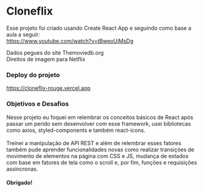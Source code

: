 # Cloneflix

Esse projeto foi criado usando Create React App e seguindo como base a aula a seguir:<br/>
https://www.youtube.com/watch?v=tBweoUiMsDg

Dados pegues do site Themoviedb.org<br/>
Direitos de imagem para Netflix

### Deploy do projeto

https://cloneflix-rouge.vercel.app

### Objetivos e Desafios

Nesse projeto eu foquei em relembrar os conceitos básicos de React após passar um perído sem desenvolver com esse framework, usei bibliotecas como axios, styled-components e também react-icons.<br/>
<br/>
Treinei a manipulação de API REST e além de relembrar esses fatores também pude aprender funcionalidades novas como realizar transições de movimento de elementos na página com CSS e JS, mudança de estados com base em fatores de tela como o scroll e, por fim, funções e requisições assíncronas.

#### Obrigado!
